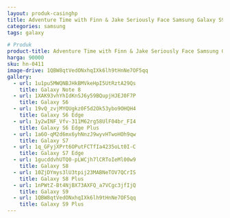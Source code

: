 ```yaml
---
layout: produk-casinghp
title: Adventure Time with Finn & Jake Seriously Face Samsung Galaxy S9 Plus Case
categories: samsung
tags: galaxy

# Produk
product-title: Adventure Time with Finn & Jake Seriously Face Samsung Galaxy S9 Plus Case
harga: 90000
sku: hn-0411
image-drive: 1QBW8qtVedONxhqIXk6lh9tHnNe7OF5qq
gallery:
  - url: 1u1pu5MWQNBJHkBMVkeHpI5UtRztA29Qs
    title: Galaxy Note 8
  - url: 1XAK93vhYhIdKnSJ6y59BQupjHJEJ0F7P
    title: Galaxy S6
  - url: 19vQ_zvjMYQUgkz0F5d2Ok53ybo9OHQH4
    title: Galaxy S6 Edge
  - url: 1y2wINF_Vfv-311M62rg58UlF04br_FI4
    title: Galaxy S6 Edge Plus
  - url: 1a6O-qM2d6mx6yhNnzJ9wyvHTwoHOh9qw
    title: Galaxy S7
  - url: 1q_GFyjXPrt6OPutFCTfIa4235oLt0I-C
    title: Galaxy S7 Edge
  - url: 1gucddvhUTQ0-pLWCjh7lCRToIeMl00w9
    title: Galaxy S8
  - url: 10ZjDYmys3lU3tpij23MABNeTOV7QCrIS
    title: Galaxy S8 Plus
  - url: 1nPWtZ-Bt4NjBX73AXFQ_a7VCgc3jfIjQ
    title: Galaxy S9
  - url: 1QBW8qtVedONxhqIXk6lh9tHnNe7OF5qq
    title: Galaxy S9 Plus
---
```

